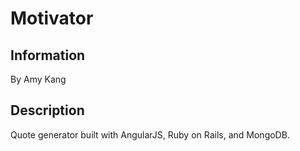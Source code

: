 <h1>Motivator</h1>

<h2>Information</h2>

By Amy Kang

<h2>Description</h2>

Quote generator built with AngularJS, Ruby on Rails, and MongoDB.
